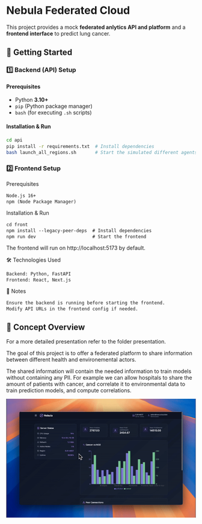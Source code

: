 # **Nebula Federated Cloud**  

This project provides a mock **federated anlytics API and platform** and a **frontend interface** to predict lung cancer.

## **🚀 Getting Started**  

### **1️⃣ Backend (API) Setup**
#### **Prerequisites**
- Python **3.10+**
- `pip` (Python package manager)
- `bash` (for executing `.sh` scripts)

#### **Installation & Run**
```bash
cd api
pip install -r requirements.txt  # Install dependencies
bash launch_all_regions.sh       # Start the simulated different agents
```

### 2️⃣ Frontend Setup

Prerequisites

    Node.js 16+
    npm (Node Package Manager)

Installation & Run
```
cd front
npm install --legacy-peer-deps  # Install dependencies
npm run dev                     # Start the frontend
```

The frontend will run on http://localhost:5173 by default.

🛠️ Technologies Used

    Backend: Python, FastAPI
    Frontend: React, Next.js

📌 Notes

    Ensure the backend is running before starting the frontend.
    Modify API URLs in the frontend config if needed.


## **🔎 Concept Overview**
For a more detailed presentation refer to the folder presentation.

The goal of this project is to offer a federated platform to share information between different health and environemental actors.

The shared information will contain the needed information to train models without containing any PII.
For example we can allow hospitals to share the amount of patients with cancer, and correlate it to environmental data to train prediction models, and compute correlations.

![Demo](presentation/demo.gif)
